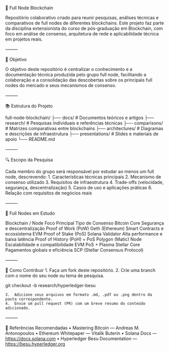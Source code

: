 🧱 Full Node Blockchain

Repositório colaborativo criado para reunir pesquisas, análises técnicas e comparativos de full nodes de diferentes blockchains.
Este projeto faz parte da disciplina extensionista do curso de pós-graduação em Blockchain, com foco em análise de consenso, arquitetura de rede e aplicabilidade técnica em projetos reais.

⸻

🎯 Objetivo

O objetivo deste repositório é centralizar o conhecimento e a documentação técnica produzida pelo grupo full node, facilitando a colaboração e a consolidação das descobertas sobre os principais full nodes do mercado e seus mecanismos de consenso.

⸻

📚 Estrutura do Projeto

full-node-blockchain/
├── docs/                # Documentos teóricos e artigos
├── research/            # Pesquisas individuais e referências técnicas
├── comparisons/         # Matrizes comparativas entre blockchains
├── architectures/       # Diagramas e descrições de infraestrutura
├── presentations/       # Slides e materiais de apoio
└── README.md


⸻

🔍 Escopo da Pesquisa

Cada membro do grupo será responsável por estudar ao menos um full node, descrevendo:
	1.	Características técnicas principais
	2.	Mecanismo de consenso utilizado
	3.	Requisitos de infraestrutura
	4.	Trade-offs (velocidade, segurança, descentralização)
	5.	Casos de uso e aplicações práticas
	6.	Relação com requisitos de negócios reais

⸻

🧩 Full Nodes em Estudo

Blockchain / Node	Foco Principal	Tipo de Consenso
Bitcoin Core	Segurança e descentralização	Proof of Work (PoW)
Geth (Ethereum)	Smart Contracts e ecossistema EVM	Proof of Stake (PoS)
Solana Validator	Alta performance e baixa latência	Proof of History (PoH) + PoS
Polygon (Matic) Node	Escalabilidade e compatibilidade EVM	PoS + Plasma
Stellar Core	Pagamentos globais e eficiência	SCP (Stellar Consensus Protocol)


⸻

🧠 Como Contribuir
	1.	Faça um fork deste repositório.
	2.	Crie uma branch com o nome do seu node ou tema de pesquisa.

git checkout -b research/hyperledger-besu


	3.	Adicione seus arquivos em formato .md, .pdf ou .png dentro da pasta correspondente.
	4.	Envie um pull request (PR) com um breve resumo do conteúdo adicionado.

⸻

🧾 Referências Recomendadas
	•	Mastering Bitcoin — Andreas M. Antonopoulos
	•	Ethereum Whitepaper — Vitalik Buterin
	•	Solana Docs — https://docs.solana.com
	•	Hyperledger Besu Documentation — https://besu.hyperledger.org

